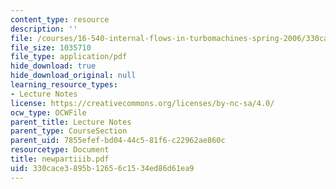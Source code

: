 ```yaml
---
content_type: resource
description: ''
file: /courses/16-540-internal-flows-in-turbomachines-spring-2006/330cace3895b12656c1534ed86d61ea9_newpartiiib.pdf
file_size: 1035710
file_type: application/pdf
hide_download: true
hide_download_original: null
learning_resource_types:
- Lecture Notes
license: https://creativecommons.org/licenses/by-nc-sa/4.0/
ocw_type: OCWFile
parent_title: Lecture Notes
parent_type: CourseSection
parent_uid: 7855efef-bd04-44c5-81f6-c22962ae860c
resourcetype: Document
title: newpartiiib.pdf
uid: 330cace3-895b-1265-6c15-34ed86d61ea9
---
```

